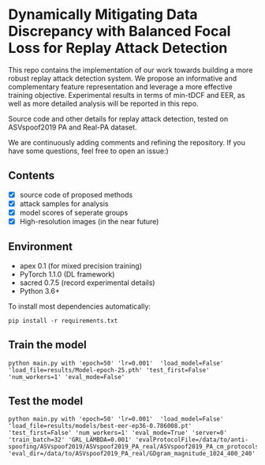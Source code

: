 # Dynamically Mitigating Data Discrepancy with Balanced Focal Loss for Replay Attack Detection

This repo contains the implementation of our work towards building a more robust replay attack detection system. We propose an informative and complementary feature representation and leverage a more effective training objective. Experimental results in terms of min-tDCF and EER, as well as more detailed analysis will be reported in this repo. 

Source code and other details for replay attack detection, tested on ASVspoof2019 PA and Real-PA dataset.

We are continuously adding comments and refining the repository. If you have some questions, feel free to open an issue:)

## Contents
- [x] source code of proposed methods 
- [x] attack samples for analysis
- [x] model scores of seperate groups
- [x] High-resolution images (in the near future)

## Environment
+ apex   0.1 (for mixed precision training)
+ PyTorch  1.1.0 (DL framework)
+ sacred 0.7.5 (record experimental details)
+ Python 3.6+ 

To install most dependencies automatically:

    pip install -r requirements.txt

## Train the model
    python main.py with 'epoch=50' 'lr=0.001'  'load_model=False' 'load_file=results/Model-epoch-25.pth' 'test_first=False' 'num_workers=1' 'eval_mode=False'

## Test the model
    python main.py with 'epoch=50' 'lr=0.001'  'load_model=False' 'load_file=results/models/best-eer-ep36-0.786008.pt' 'test_first=False' 'num_workers=1' 'eval_mode=True' 'server=0' 'train_batch=32' 'GRL_LAMBDA=0.001' 'evalProtocolFile=/data/to/anti-spoofing/ASVspoof2019/ASVspoof2019_PA_real/ASVspoof2019_PA_cm_protocols/ASVspoof2019.PA.real.cm.eval.trl.txt' 'eval_dir=/data/to/ASVspoof2019_PA_real/GDgram_magnitude_1024_400_240'




